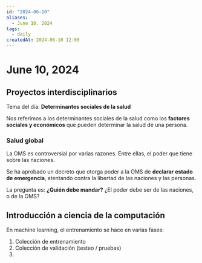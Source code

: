 ```yaml
---
id: "2024-06-10"
aliases:
  - June 10, 2024
tags:
  - daily
createdAt: 2024-06-10 12:00
---
```


# June 10, 2024

## Proyectos interdisciplinarios

Tema del día: **Determinantes sociales de la salud**

Nos referimos a los determinantes sociales de la salud como los **factores sociales y económicos** que pueden determinar la salud de una persona.

### Salud global

La OMS es controversial por varias razones. Entre ellas, el poder que tiene sobre las naciones.

Se ha aprobado un decreto que otorga poder a la OMS de **declarar estado de emergencia**, atentando contra la libertad de las naciones y las personas.

La pregunta es: **¿Quién debe mandar?** ¿El poder debe ser de las naciones, o de la OMS?

## Introducción a ciencia de la computación

En machine learning, el entrenamiento se hace en varias fases:

1. Colección de entrenamiento
2. Colección de validación (testeo / pruebas)
3.
